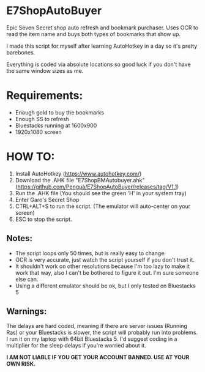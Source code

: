 # E7ShopAutoBuyer

Epic Seven Secret shop auto refresh and bookmark purchaser. Uses OCR to read the item name and buys both types of bookmarks that show up. 

I made this script for myself after learning AutoHotkey in a day so it's pretty barebones.

Everything is coded via absolute locations so good luck if you don't have the same window sizes as me.

# Requirements:
- Enough gold to buy the bookmarks
- Enough SS to refresh
- Bluestacks running at 1600x900
- 1920x1080 screen

# HOW TO:
1. Install AutoHotkey (https://www.autohotkey.com/)
2. Download the .AHK file "E7ShopBMAutobuyer.ahk" (https://github.com/Pengua/E7ShopAutoBuyer/releases/tag/V1.1) 
3. Run the .AHK file (You should see the green 'H' in your system tray)
4. Enter Garo's Secret Shop
5. CTRL+ALT+S to run the script. (The emulator will auto-center on your screen)
6. ESC to stop the script.

## Notes:
- The script loops only 50 times, but is really easy to change.
- OCR is very accurate, just watch the script yourself if you don't trust it.
- It shouldn't work on other resolutions because I'm too lazy to make it work that way, also I can't be bothered to figure it out. I'm sure someone else can.
- Using a different emulator should be ok, but I only tested on Bluestacks 5

## Warnings:

The delays are hard coded, meaning if there are server issues (Running Ras) or your Bluestacks is slower, the script will probably run into problems. I run it on my laptop with 64bit Bluestacks 5. I'd suggest coding in a multiplier for the sleep delays if you're worried about it.

__I AM NOT LIABLE IF YOU GET YOUR ACCOUNT BANNED. USE AT YOUR OWN RISK.__
